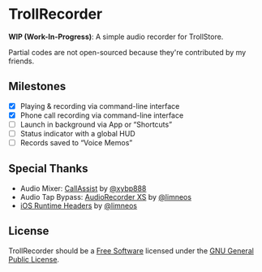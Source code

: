# TrollRecorder

**WIP (Work-In-Progress)**: A simple audio recorder for TrollStore.

Partial codes are not open-sourced because they're contributed by my friends.

## Milestones

- [x] Playing & recording via command-line interface
- [x] Phone call recording via command-line interface
- [ ] Launch in background via App or “Shortcuts”
- [ ] Status indicator with a global HUD
- [ ] Records saved to “Voice Memos”

## Special Thanks

- Audio Mixer: [CallAssist](https://buy.htv123.com) by [@xybp888](https://github.com/xybp888)
- Audio Tap Bypass: [AudioRecorder XS](https://limneos.net/audiorecorderxs/) by [@limneos](https://twitter.com/limneos)
- [iOS Runtime Headers](https://developer.limneos.net/) by [@limneos](https://twitter.com/limneos)

## License

TrollRecorder should be a [Free Software](https://www.gnu.org/philosophy/free-sw.html) licensed under the [GNU General Public License](LICENSE).
